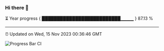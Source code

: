 ### Hi there 👋

⏳ Year progress { ██████████████████████████▁▁▁▁ } 87.13 %

---

⏰ Updated on Wed, 15 Nov 2023 00:36:46 GMT

![Progress Bar CI](https://github.com/Shyam-Makwana/GitHub-Actions-Demo/workflows/Progress%20Bar%20CI/badge.svg)
